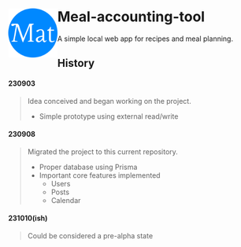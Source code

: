 # <img align="left" width="100" height="100" src="./public/favicon/android-chrome-512x512.png"> Meal-accounting-tool
A simple local web app for recipes and meal planning. 

## History
#### 230903
> Idea conceived and began working on the project.
> - Simple prototype using external read/write
>
#### 230908
> Migrated the project to this current repository.
> - Proper database using Prisma
> - Important core features implemented
>   - Users
>   - Posts
>   - Calendar
>
#### 231010(ish)
> Could be considered a pre-alpha state
